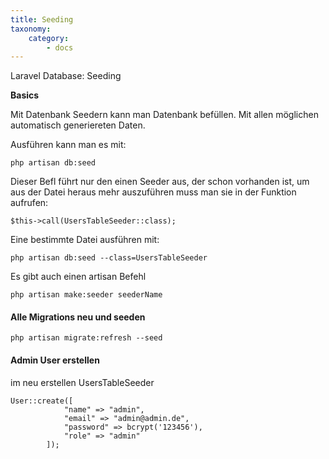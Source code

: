 ```yaml
---
title: Seeding
taxonomy:
    category:
        - docs
---
```


Laravel Database: Seeding

**Basics**

Mit Datenbank Seedern kann man Datenbank befüllen.
Mit allen möglichen automatisch generiereten Daten.


Ausführen kann man es mit: 

	php artisan db:seed

Dieser Befl führt nur den einen Seeder aus, der schon vorhanden ist, um aus der Datei heraus mehr auszuführen muss man sie in der Funktion aufrufen:

	$this->call(UsersTableSeeder::class);


Eine bestimmte Datei ausführen mit: 

	php artisan db:seed --class=UsersTableSeeder
    
Es gibt auch einen artisan Befehl

	php artisan make:seeder seederName
    
    
#### Alle Migrations neu und seeden

```
php artisan migrate:refresh --seed
```
    
#### Admin User erstellen

im neu erstellen UsersTableSeeder

```
User::create([
            "name" => "admin",
            "email" => "admin@admin.de",
            "password" => bcrypt('123456'),
            "role" => "admin"
        ]);
```